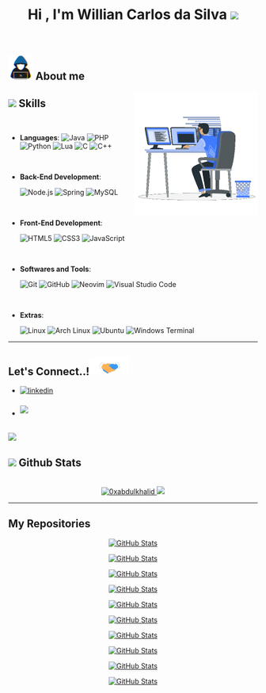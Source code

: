 

<h1 align="center"><b>Hi , I'm Willian Carlos da Silva </b><img src="https://media.giphy.com/media/hvRJCLFzcasrR4ia7z/giphy.gif" width="35"></h1>


<br>



	
## <picture><img src = "https://github.com/0xAbdulKhalid/0xAbdulKhalid/raw/main/assets/mdImages/about_me.gif" width = 50px></picture> **About me**

<picture> <img align="right" src="https://github.com/0xAbdulKhalid/0xAbdulKhalid/raw/main/assets/mdImages/Right_Side.gif" width = 250px></picture>

## <img src="https://media2.giphy.com/media/QssGEmpkyEOhBCb7e1/giphy.gif?cid=ecf05e47a0n3gi1bfqntqmob8g9aid1oyj2wr3ds3mg700bl&rid=giphy.gif" width ="25"><b> Skills</b>
<br>

<p align="center">

- **Languages**:
    ![Java](https://img.shields.io/badge/Java-ED8B00?style=for-the-badge&logo=openjdk&logoColor=white)
![PHP](https://img.shields.io/badge/PHP-777BB4?style=for-the-badge&logo=php&logoColor=white)
        ![Python](https://img.shields.io/badge/Python%20-%2314354C.svg?style=for-the-badge&logo=python&logoColor=white)
![Lua](https://img.shields.io/badge/Lua-2C2D72?style=for-the-badge&logo=lua&logoColor=white)
    ![C](https://img.shields.io/badge/C%20-%232370ED.svg?style=for-the-badge&logo=c&logoColor=white)
    ![C++](https://img.shields.io/badge/C++%20-%2300599C.svg?style=for-the-badge&logo=c%2B%2B&logoColor=white)

<br>   
    

- **Back-End Development**:

   ![Node.js](https://img.shields.io/badge/Node.js-43853D?style=for-the-badge&logo=node.js&logoColor=white)
      ![Spring](https://img.shields.io/badge/Spring-6DB33F?style=for-the-badge&logo=spring&logoColor=white)
      ![MySQL](https://img.shields.io/badge/MySQL-00000F?style=for-the-badge&logo=mysql&logoColor=white)

<br>

- **Front-End Development**:

   ![HTML5](https://img.shields.io/badge/HTML5%20-%23E34F26.svg?style=for-the-badge&logo=html5&logoColor=white)
   ![CSS3](https://img.shields.io/badge/CSS%20-%231572B6.svg?style=for-the-badge&logo=css3&logoColor=white)
   ![JavaScript](https://img.shields.io/badge/JavaScript%20-%23F7DF1E.svg?style=for-the-badge&logo=javascript&logoColor=black)

    
<br>

- **Softwares and Tools**:

    ![Git](https://img.shields.io/badge/git-%23F05033.svg?style=for-the-badge&logo=git&logoColor=white)
    ![GitHub](https://img.shields.io/badge/github-%23121011.svg?style=for-the-badge&logo=github&logoColor=white)
    ![Neovim](https://img.shields.io/badge/NeoVim-%2357A143.svg?&style=for-the-badge&logo=neovim&logoColor=white)
    ![Visual Studio Code](https://img.shields.io/badge/Visual%20Studio%20Code-0078d7.svg?style=for-the-badge&logo=visual-studio-code&logoColor=white)
     


<br>

- **Extras**:

    ![Linux](https://img.shields.io/badge/Linux-FCC624?style=for-the-badge&logo=linux&logoColor=black)
    ![Arch Linux](https://img.shields.io/badge/Arch_Linux-1793D1?style=for-the-badge&logo=arch-linux&logoColor=white)
        ![Ubuntu](https://img.shields.io/badge/Ubuntu-E95420?style=for-the-badge&logo=ubuntu&logoColor=white)
    ![Windows Terminal](https://img.shields.io/badge/windows%20terminal-4D4D4D?style=for-the-badge&logo=windows%20terminal&logoColor=white)
     

</p>

-----



## <b> Let's Connect..!</b><img src="https://github.com/0xAbdulKhalid/0xAbdulKhalid/raw/main/assets/mdImages/handshake.gif" width ="80">

<div align='left'>

<ul>

<li>
<a href="https://www.linkedin.com/in/williancarlosdasilva/" target="_blank">
<img src="https://img.shields.io/badge/linkedin:  williancarlosdasilva-%2300acee.svg?color=405DE6&style=for-the-badge&logo=linkedin&logoColor=white" alt=linkedin style="margin-bottom: 5px;"/>
</a>
</li>

<br>

<li>
<a href="mailto:wcs777contato@gmail.com" target="_blank">
<img src="https://img.shields.io/badge/gmail:  williancarlosdasilva-%23EA4335.svg?style=for-the-badge&logo=gmail&logoColor=white" t=mail style="margin-bottom: 5px;" />
</a>
</li>
	
</ul>
</div>

<br>
<img src="https://user-images.githubusercontent.com/73097560/115834477-dbab4500-a447-11eb-908a-139a6edaec5c.gif">

## <img src="https://media.giphy.com/media/iY8CRBdQXODJSCERIr/giphy.gif" width="35"><b> Github Stats </b>
<br>

<div align="center">

<a href="https://github.com/wcs7777/">
  <img src="https://github-readme-stats.vercel.app/api/top-langs?username=wcs7777&show_icons=true&locale=en&layout=compact&line_height=20&title_color=7A7ADB&icon_color=2234AE&text_color=D3D3D3&bg_color=0,000000,130F40" width="375"  alt="0xabdulkhalid"/>
  <img src="https://github-readme-stats.vercel.app/api?username=wcs7777&include_all_commits=true&count_private=true&show_icons=true&line_height=20&title_color=7A7ADB&icon_color=2234AE&text_color=D3D3D3&bg_color=0,000000,130F40" width="450"/>
</a>
</div>

-----

    

## <b> My Repositories</b>
<div>
  <p align="center">
	<a href="https://github.com/wcs7777/pronunciation-extension">
      		<img src="https://github-readme-stats.vercel.app/api/pin/?username=wcs7777&repo=pronunciation-extension&theme=tokyonight" alt="GitHub Stats" />
    	</a>
    </p>
    <p align="center">
	<a href="https://github.com/wcs7777/arranke">
      		<img src="https://github-readme-stats.vercel.app/api/pin/?username=wcs7777&repo=arranke&theme=tokyonight" alt="GitHub Stats" />
    	</a>
    </p>
    <p align="center">
	<a href="https://github.com/wcs7777/speed-reader">
      		<img src="https://github-readme-stats.vercel.app/api/pin/?username=wcs7777&repo=speed-reader&theme=tokyonight" alt="GitHub Stats" />
    	</a>
    </p>
    <p align="center">
	<a href="https://github.com/wcs7777/confeccao">
      		<img src="https://github-readme-stats.vercel.app/api/pin/?username=wcs7777&repo=confeccao&theme=tokyonight" alt="GitHub Stats" />
    	</a>
    </p>
    <p align="center">
	<a href="https://github.com/wcs7777/radio">
      		<img src="https://github-readme-stats.vercel.app/api/pin/?username=wcs7777&repo=radio&theme=tokyonight" alt="GitHub Stats" />
    	</a>
    </p>
    <p align="center">
	<a href="https://github.com/wcs7777/attornatus">
      		<img src="https://github-readme-stats.vercel.app/api/pin/?username=wcs7777&repo=attornatus&theme=tokyonight" alt="GitHub Stats" />
    	</a>
    </p>
    <p align="center">
	<a href="https://github.com/wcs7777/ofwgkta">
      		<img src="https://github-readme-stats.vercel.app/api/pin/?username=wcs7777&repo=ofwgkta&theme=tokyonight" alt="GitHub Stats" />
    	</a>
    </p>
    <p align="center">
	<a href="https://github.com/wcs7777/alarme">
      		<img src="https://github-readme-stats.vercel.app/api/pin/?username=wcs7777&repo=alarme&theme=tokyonight" alt="GitHub Stats" />
    	</a>
    </p>
    <p align="center">
	<a href="https://github.com/wcs7777/my-firefox-extensions">
      		<img src="https://github-readme-stats.vercel.app/api/pin/?username=wcs7777&repo=my-firefox-extensions&theme=tokyonight" alt="GitHub Stats" />
    	</a>
    </p>
    <p align="center">
	<a href="https://github.com/wcs7777/data-structures">
      		<img src="https://github-readme-stats.vercel.app/api/pin/?username=wcs7777&repo=data-structures&theme=tokyonight" alt="GitHub Stats" />
    	</a>
    </p>
</div>

